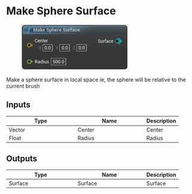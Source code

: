 # Make Sphere Surface

<div align="left" data-full-width="false">

<figure><img src="Make_Sphere_Surface.png" alt=""><figcaption></figcaption></figure>

</div>

Make a sphere surface in local space
ie, the sphere will be relative to the current brush

## Inputs

<table>
<thead><tr><th width="170">Type</th><th width="170">Name</th><th>Description</th></tr></thead>
<tbody>
<tr><td>Vector</td><td>Center</td><td>Center</td></tr>
<tr><td>Float</td><td>Radius</td><td>Radius</td></tr>
</tbody>
</table>

## Outputs

<table>
<thead><tr><th width="170">Type</th><th width="170">Name</th><th>Description</th></tr></thead>
<tbody>
<tr><td>Surface</td><td>Surface</td><td>Surface</td></tr>
</tbody>
</table>